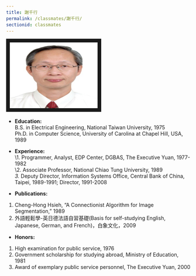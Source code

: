 ```yaml
---
title: 謝千行
permalink: /classmates/謝千行/
sectionid: classmates
---
```

<img src="/img/Hsieh.jpg"
alt="Photo of Dr. Cheng-Hong Hsieh" width="240" height="180" border="10" />

- **Education:**  
   B.S. in Electrical Engineering, National Taiwan University, 1975  
   Ph.D. in Computer Science, University of Carolina at Chapel Hill, USA, 1989  

- **Experience:**  
\1.  Programmer, Analyst, EDP Center, DGBAS, The Executive Yuan, 1977-1982  
\2.  Associate Professor, National Chiao Tung University, 1989  
*3.*  Deputy Director, Information Systems Office, Central Bank of China,   Taipei, 1989-1991; Director, 1991-2008  

- **Publications:**  
1.  Cheng-Hong Hsieh, “A Connectionist Algorithm for Image Segmentation,” 1989  
2.  外語輕鬆學-英日德法語自習基礎(Basis for self-studying English, Japanese, German, and French)，白象文化，2009  

- **Honors:**  
1.  High examination for public service, 1976  
2.  Government scholarship for studying abroad, Ministry of Education, 1981  
3.  Award of exemplary public service personnel, The Executive Yuan, 2000  

